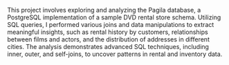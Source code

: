 This project involves exploring and analyzing the Pagila database, a PostgreSQL implementation of a sample DVD rental store schema. Utilizing SQL queries, I performed various joins and data manipulations to extract meaningful insights, such as rental history by customers, relationships between films and actors, and the distribution of addresses in different cities. The analysis demonstrates advanced SQL techniques, including inner, outer, and self-joins, to uncover patterns in rental and inventory data.
